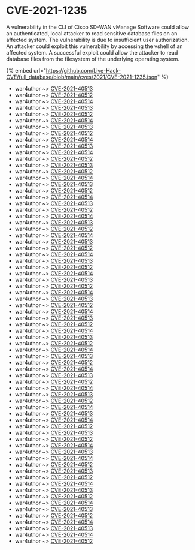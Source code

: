 # CVE-2021-1235

A vulnerability in the CLI of Cisco SD-WAN vManage Software could allow an authenticated, local attacker to read sensitive database files on an affected system. The vulnerability is due to insufficient user authorization. An attacker could exploit this vulnerability by accessing the vshell of an affected system. A successful exploit could allow the attacker to read database files from the filesystem of the underlying operating system.

{% embed url="https://github.com/Live-Hack-CVE/full_database/blob/main/cves/2021/CVE-2021-1235.json" %}


* war4uthor ~> [CVE-2021-40513](https://www.alice-snow.ru/2021/database/cve-2021-1235/cve-2021-40513-war4uthor)
* war4uthor ~> [CVE-2021-40512](https://www.alice-snow.ru/2021/database/cve-2021-1235/cve-2021-40512-war4uthor)
* war4uthor ~> [CVE-2021-40514](https://www.alice-snow.ru/2021/database/cve-2021-1235/cve-2021-40514-war4uthor)
* war4uthor ~> [CVE-2021-40513](https://www.alice-snow.ru/2021/database/cve-2021-1235/cve-2021-40513-war4uthor)
* war4uthor ~> [CVE-2021-40512](https://www.alice-snow.ru/2021/database/cve-2021-1235/cve-2021-40512-war4uthor)
* war4uthor ~> [CVE-2021-40514](https://www.alice-snow.ru/2021/database/cve-2021-1235/cve-2021-40514-war4uthor)
* war4uthor ~> [CVE-2021-40513](https://www.alice-snow.ru/2021/database/cve-2021-1235/cve-2021-40513-war4uthor)
* war4uthor ~> [CVE-2021-40512](https://www.alice-snow.ru/2021/database/cve-2021-1235/cve-2021-40512-war4uthor)
* war4uthor ~> [CVE-2021-40514](https://www.alice-snow.ru/2021/database/cve-2021-1235/cve-2021-40514-war4uthor)
* war4uthor ~> [CVE-2021-40513](https://www.alice-snow.ru/2021/database/cve-2021-1235/cve-2021-40513-war4uthor)
* war4uthor ~> [CVE-2021-40514](https://www.alice-snow.ru/2021/database/cve-2021-1235/cve-2021-40514-war4uthor)
* war4uthor ~> [CVE-2021-40512](https://www.alice-snow.ru/2021/database/cve-2021-1235/cve-2021-40512-war4uthor)
* war4uthor ~> [CVE-2021-40513](https://www.alice-snow.ru/2021/database/cve-2021-1235/cve-2021-40513-war4uthor)
* war4uthor ~> [CVE-2021-40512](https://www.alice-snow.ru/2021/database/cve-2021-1235/cve-2021-40512-war4uthor)
* war4uthor ~> [CVE-2021-40514](https://www.alice-snow.ru/2021/database/cve-2021-1235/cve-2021-40514-war4uthor)
* war4uthor ~> [CVE-2021-40513](https://www.alice-snow.ru/2021/database/cve-2021-1235/cve-2021-40513-war4uthor)
* war4uthor ~> [CVE-2021-40512](https://www.alice-snow.ru/2021/database/cve-2021-1235/cve-2021-40512-war4uthor)
* war4uthor ~> [CVE-2021-40514](https://www.alice-snow.ru/2021/database/cve-2021-1235/cve-2021-40514-war4uthor)
* war4uthor ~> [CVE-2021-40513](https://www.alice-snow.ru/2021/database/cve-2021-1235/cve-2021-40513-war4uthor)
* war4uthor ~> [CVE-2021-40512](https://www.alice-snow.ru/2021/database/cve-2021-1235/cve-2021-40512-war4uthor)
* war4uthor ~> [CVE-2021-40514](https://www.alice-snow.ru/2021/database/cve-2021-1235/cve-2021-40514-war4uthor)
* war4uthor ~> [CVE-2021-40513](https://www.alice-snow.ru/2021/database/cve-2021-1235/cve-2021-40513-war4uthor)
* war4uthor ~> [CVE-2021-40512](https://www.alice-snow.ru/2021/database/cve-2021-1235/cve-2021-40512-war4uthor)
* war4uthor ~> [CVE-2021-40514](https://www.alice-snow.ru/2021/database/cve-2021-1235/cve-2021-40514-war4uthor)
* war4uthor ~> [CVE-2021-40513](https://www.alice-snow.ru/2021/database/cve-2021-1235/cve-2021-40513-war4uthor)
* war4uthor ~> [CVE-2021-40512](https://www.alice-snow.ru/2021/database/cve-2021-1235/cve-2021-40512-war4uthor)
* war4uthor ~> [CVE-2021-40514](https://www.alice-snow.ru/2021/database/cve-2021-1235/cve-2021-40514-war4uthor)
* war4uthor ~> [CVE-2021-40513](https://www.alice-snow.ru/2021/database/cve-2021-1235/cve-2021-40513-war4uthor)
* war4uthor ~> [CVE-2021-40512](https://www.alice-snow.ru/2021/database/cve-2021-1235/cve-2021-40512-war4uthor)
* war4uthor ~> [CVE-2021-40514](https://www.alice-snow.ru/2021/database/cve-2021-1235/cve-2021-40514-war4uthor)
* war4uthor ~> [CVE-2021-40513](https://www.alice-snow.ru/2021/database/cve-2021-1235/cve-2021-40513-war4uthor)
* war4uthor ~> [CVE-2021-40512](https://www.alice-snow.ru/2021/database/cve-2021-1235/cve-2021-40512-war4uthor)
* war4uthor ~> [CVE-2021-40514](https://www.alice-snow.ru/2021/database/cve-2021-1235/cve-2021-40514-war4uthor)
* war4uthor ~> [CVE-2021-40513](https://www.alice-snow.ru/2021/database/cve-2021-1235/cve-2021-40513-war4uthor)
* war4uthor ~> [CVE-2021-40512](https://www.alice-snow.ru/2021/database/cve-2021-1235/cve-2021-40512-war4uthor)
* war4uthor ~> [CVE-2021-40514](https://www.alice-snow.ru/2021/database/cve-2021-1235/cve-2021-40514-war4uthor)
* war4uthor ~> [CVE-2021-40513](https://www.alice-snow.ru/2021/database/cve-2021-1235/cve-2021-40513-war4uthor)
* war4uthor ~> [CVE-2021-40512](https://www.alice-snow.ru/2021/database/cve-2021-1235/cve-2021-40512-war4uthor)
* war4uthor ~> [CVE-2021-40514](https://www.alice-snow.ru/2021/database/cve-2021-1235/cve-2021-40514-war4uthor)
* war4uthor ~> [CVE-2021-40513](https://www.alice-snow.ru/2021/database/cve-2021-1235/cve-2021-40513-war4uthor)
* war4uthor ~> [CVE-2021-40512](https://www.alice-snow.ru/2021/database/cve-2021-1235/cve-2021-40512-war4uthor)
* war4uthor ~> [CVE-2021-40514](https://www.alice-snow.ru/2021/database/cve-2021-1235/cve-2021-40514-war4uthor)
* war4uthor ~> [CVE-2021-40513](https://www.alice-snow.ru/2021/database/cve-2021-1235/cve-2021-40513-war4uthor)
* war4uthor ~> [CVE-2021-40512](https://www.alice-snow.ru/2021/database/cve-2021-1235/cve-2021-40512-war4uthor)
* war4uthor ~> [CVE-2021-40514](https://www.alice-snow.ru/2021/database/cve-2021-1235/cve-2021-40514-war4uthor)
* war4uthor ~> [CVE-2021-40513](https://www.alice-snow.ru/2021/database/cve-2021-1235/cve-2021-40513-war4uthor)
* war4uthor ~> [CVE-2021-40512](https://www.alice-snow.ru/2021/database/cve-2021-1235/cve-2021-40512-war4uthor)
* war4uthor ~> [CVE-2021-40514](https://www.alice-snow.ru/2021/database/cve-2021-1235/cve-2021-40514-war4uthor)
* war4uthor ~> [CVE-2021-40513](https://www.alice-snow.ru/2021/database/cve-2021-1235/cve-2021-40513-war4uthor)
* war4uthor ~> [CVE-2021-40512](https://www.alice-snow.ru/2021/database/cve-2021-1235/cve-2021-40512-war4uthor)
* war4uthor ~> [CVE-2021-40514](https://www.alice-snow.ru/2021/database/cve-2021-1235/cve-2021-40514-war4uthor)
* war4uthor ~> [CVE-2021-40513](https://www.alice-snow.ru/2021/database/cve-2021-1235/cve-2021-40513-war4uthor)
* war4uthor ~> [CVE-2021-40514](https://www.alice-snow.ru/2021/database/cve-2021-1235/cve-2021-40514-war4uthor)
* war4uthor ~> [CVE-2021-40512](https://www.alice-snow.ru/2021/database/cve-2021-1235/cve-2021-40512-war4uthor)
* war4uthor ~> [CVE-2021-40513](https://www.alice-snow.ru/2021/database/cve-2021-1235/cve-2021-40513-war4uthor)
* war4uthor ~> [CVE-2021-40512](https://www.alice-snow.ru/2021/database/cve-2021-1235/cve-2021-40512-war4uthor)
* war4uthor ~> [CVE-2021-40514](https://www.alice-snow.ru/2021/database/cve-2021-1235/cve-2021-40514-war4uthor)
* war4uthor ~> [CVE-2021-40513](https://www.alice-snow.ru/2021/database/cve-2021-1235/cve-2021-40513-war4uthor)
* war4uthor ~> [CVE-2021-40514](https://www.alice-snow.ru/2021/database/cve-2021-1235/cve-2021-40514-war4uthor)
* war4uthor ~> [CVE-2021-40512](https://www.alice-snow.ru/2021/database/cve-2021-1235/cve-2021-40512-war4uthor)
* war4uthor ~> [CVE-2021-40513](https://www.alice-snow.ru/2021/database/cve-2021-1235/cve-2021-40513-war4uthor)
* war4uthor ~> [CVE-2021-40512](https://www.alice-snow.ru/2021/database/cve-2021-1235/cve-2021-40512-war4uthor)
* war4uthor ~> [CVE-2021-40514](https://www.alice-snow.ru/2021/database/cve-2021-1235/cve-2021-40514-war4uthor)
* war4uthor ~> [CVE-2021-40513](https://www.alice-snow.ru/2021/database/cve-2021-1235/cve-2021-40513-war4uthor)
* war4uthor ~> [CVE-2021-40512](https://www.alice-snow.ru/2021/database/cve-2021-1235/cve-2021-40512-war4uthor)
* war4uthor ~> [CVE-2021-40514](https://www.alice-snow.ru/2021/database/cve-2021-1235/cve-2021-40514-war4uthor)
* war4uthor ~> [CVE-2021-40513](https://www.alice-snow.ru/2021/database/cve-2021-1235/cve-2021-40513-war4uthor)
* war4uthor ~> [CVE-2021-40512](https://www.alice-snow.ru/2021/database/cve-2021-1235/cve-2021-40512-war4uthor)
* war4uthor ~> [CVE-2021-40514](https://www.alice-snow.ru/2021/database/cve-2021-1235/cve-2021-40514-war4uthor)
* war4uthor ~> [CVE-2021-40513](https://www.alice-snow.ru/2021/database/cve-2021-1235/cve-2021-40513-war4uthor)
* war4uthor ~> [CVE-2021-40514](https://www.alice-snow.ru/2021/database/cve-2021-1235/cve-2021-40514-war4uthor)
* war4uthor ~> [CVE-2021-40512](https://www.alice-snow.ru/2021/database/cve-2021-1235/cve-2021-40512-war4uthor)